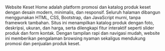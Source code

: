 
Website Keset Home adalah platform promosi dan katalog produk keset dengan desain modern, minimalis, dan responsif. Seluruh halaman dibangun menggunakan HTML, CSS, Bootstrap, dan JavaScript murni, tanpa framework tambahan. Situs ini menampilkan katalog produk dengan foto, deskripsi, ukuran, dan harga, serta dilengkapi fitur interaktif seperti slider produk dan form kontak. Dengan tampilan rapi dan navigasi mudah, website ini memberikan pengalaman browsing nyaman sekaligus mendukung promosi dan penjualan produk keset.
